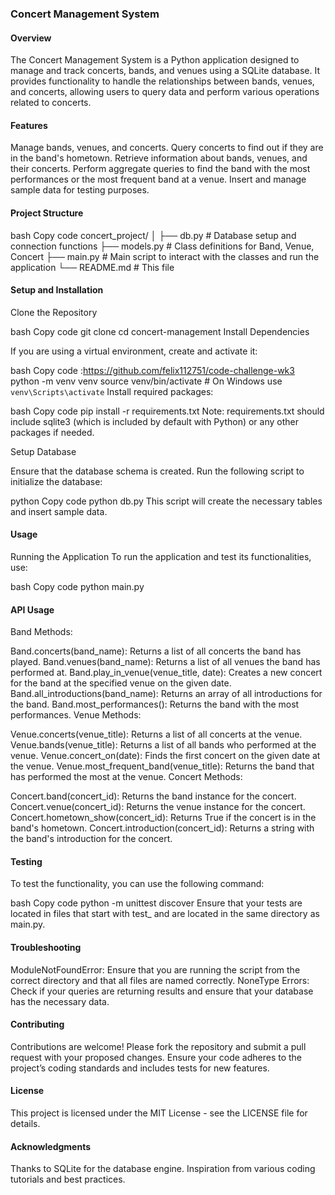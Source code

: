 ### Concert Management System
#### Overview
The Concert Management System is a Python application designed to manage and track concerts, bands, and venues using a SQLite database. It provides functionality to handle the relationships between bands, venues, and concerts, allowing users to query data and perform various operations related to concerts.

#### Features
Manage bands, venues, and concerts.
Query concerts to find out if they are in the band's hometown.
Retrieve information about bands, venues, and their concerts.
Perform aggregate queries to find the band with the most performances or the most frequent band at a venue.
Insert and manage sample data for testing purposes.
#### Project Structure
bash
Copy code
concert_project/
│
├── db.py                # Database setup and connection functions
├── models.py            # Class definitions for Band, Venue, Concert
├── main.py              # Main script to interact with the classes and run the application
└── README.md            # This file
#### Setup and Installation
Clone the Repository

bash
Copy code
git clone 
cd concert-management
Install Dependencies

If you are using a virtual environment, create and activate it:

bash
Copy code :https://github.com/felix112751/code-challenge-wk3
python -m venv venv
source venv/bin/activate  # On Windows use `venv\Scripts\activate`
Install required packages:

bash
Copy code
pip install -r requirements.txt
Note: requirements.txt should include sqlite3 (which is included by default with Python) or any other packages if needed.

Setup Database

Ensure that the database schema is created. Run the following script to initialize the database:

python
Copy code
python db.py
This script will create the necessary tables and insert sample data.

#### Usage
Running the Application
To run the application and test its functionalities, use:

bash
Copy code
python main.py
#### API Usage
Band Methods:

Band.concerts(band_name): Returns a list of all concerts the band has played.
Band.venues(band_name): Returns a list of all venues the band has performed at.
Band.play_in_venue(venue_title, date): Creates a new concert for the band at the specified venue on the given date.
Band.all_introductions(band_name): Returns an array of all introductions for the band.
Band.most_performances(): Returns the band with the most performances.
Venue Methods:

Venue.concerts(venue_title): Returns a list of all concerts at the venue.
Venue.bands(venue_title): Returns a list of all bands who performed at the venue.
Venue.concert_on(date): Finds the first concert on the given date at the venue.
Venue.most_frequent_band(venue_title): Returns the band that has performed the most at the venue.
Concert Methods:

Concert.band(concert_id): Returns the band instance for the concert.
Concert.venue(concert_id): Returns the venue instance for the concert.
Concert.hometown_show(concert_id): Returns True if the concert is in the band's hometown.
Concert.introduction(concert_id): Returns a string with the band's introduction for the concert.
#### Testing
To test the functionality, you can use the following command:

bash
Copy code
python -m unittest discover
Ensure that your tests are located in files that start with test_ and are located in the same directory as main.py.

#### Troubleshooting
ModuleNotFoundError: Ensure that you are running the script from the correct directory and that all files are named correctly.
NoneType Errors: Check if your queries are returning results and ensure that your database has the necessary data.
#### Contributing
Contributions are welcome! Please fork the repository and submit a pull request with your proposed changes. Ensure your code adheres to the project’s coding standards and includes tests for new features.

#### License
This project is licensed under the MIT License - see the LICENSE file for details.

#### Acknowledgments
Thanks to SQLite for the database engine.
Inspiration from various coding tutorials and best practices.